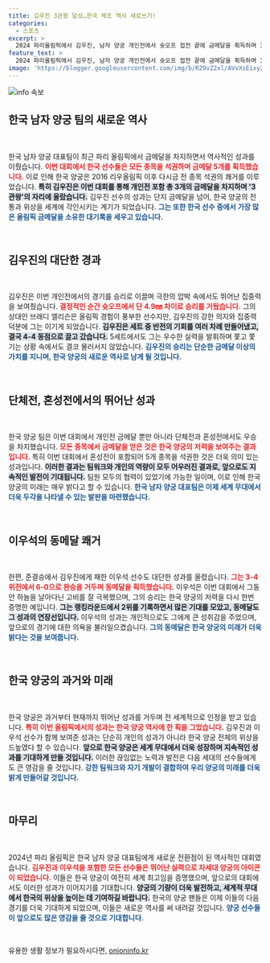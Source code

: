 ```yaml
---
title: 김우진 3관왕 달성…한국 체조 역사 새로쓰기!
categories:
  - 스포츠
excerpt: >
  2024 파리올림픽에서 김우진, 남자 양궁 개인전에서 슛오프 접전 끝에 금메달을 획득하며 3관왕에 올랐습니다. 한국 양궁팀은 이번 대회에서 5종목을 싹쓸이하며 역대 최다 금메달리스트로 역사에 남았습니다!
feature_text: >
  2024 파리올림픽에서 김우진, 남자 양궁 개인전에서 슛오프 접전 끝에 금메달을 획득하며 3관왕에 올랐습니다. 한국 양궁팀은 이번 대회에서 5종목을 싹쓸이하며 역대 최다 금메달리스트로 역사에 남았습니다!
image: 'https://blogger.googleusercontent.com/img/b/R29vZ2xl/AVvXsEixyZcFfHzMRdzZMjFBmAUKJYCLCGyLL1o632UiGVXcaFdKo_bkvkuCioo0uUKlGfBVcT3P84aROyZIXSBEx3Aw5nCQ3pTgDom1WDC4m8eifvWiAmWEEVb4x6G_l8C0QH225ldMjyaFvpxGEBGNO37VmDTDMHGhJPq73UglMfDca1-0aw/s1600/blogspot.png'
---
```


<p><img src="https://blogger.googleusercontent.com/img/b/R29vZ2xl/AVvXsEixyZcFfHzMRdzZMjFBmAUKJYCLCGyLL1o632UiGVXcaFdKo_bkvkuCioo0uUKlGfBVcT3P84aROyZIXSBEx3Aw5nCQ3pTgDom1WDC4m8eifvWiAmWEEVb4x6G_l8C0QH225ldMjyaFvpxGEBGNO37VmDTDMHGhJPq73UglMfDca1-0aw/s1600/blogspot.png" alt="info 속보" /></p>

<h2 data-ke-size="size26">한국 남자 양궁 팀의 새로운 역사</h2>

<p data-ke-size="size16">&nbsp;</p>

<p>한국 남자 양궁 대표팀이 최근 파리 올림픽에서 금메달을 차지하면서 역사적인 성과를 이뤘습니다. <b><span style="color: #ee2323;">이번 대회에서 한국 선수들은 모든 종목을 석권하며 금메달 5개를 획득했습니다.</span></b> 이로 인해 한국 양궁은 2016 리우올림픽 이후 다시금 전 종목 석권의 쾌거를 이루었습니다. <b><span style="background-color: #21538527;">특히 김우진은 이번 대회를 통해 개인전 포함 총 3개의 금메달을 차지하며 '3관왕'의 자리에 올랐습니다.</span></b> 김우진 선수의 성과는 단지 금메달을 넘어, 한국 양궁의 전통과 위상을 세계에 각인시키는 계기가 되었습니다. <b><span style="color: #1a5490;">그는 또한 한국 선수 중에서 가장 많은 올림픽 금메달을 소유한 대기록을 세우고 있습니다.</span></b></p>

<p data-ke-size="size16">&nbsp;</p>

<h2 data-ke-size="size26">김우진의 대단한 경과</h2>

<p data-ke-size="size16">&nbsp;</p>

<p>김우진은 이번 개인전에서의 경기를 승리로 이끌며 극한의 압박 속에서도 뛰어난 집중력을 보여줬습니다. <b><span style="color: #ee2323;">결정적인 순간 슛오프에서 단 4.9㎜ 차이로 승리를 거뒀습니다.</span></b> 그의 상대인 브래디 엘리슨은 올림픽 경험이 풍부한 선수지만, 김우진의 강한 의지와 집중력 덕분에 그는 이기게 되었습니다. <b><span style="background-color: #21538527;">김우진은 세트 중 반전의 기회를 여러 차례 만들어냈고, 결국 4-4 동점으로 끌고 갔습니다.</span></b> 5세트에서도 그는 우수한 실력을 발휘하며 쫓고 쫓기는 상황 속에서도 결코 물러서지 않았습니다. <b><span style="color: #1a5490;">김우진의 승리는 단순한 금메달 이상의 가치를 지니며, 한국 양궁의 새로운 역사로 남게 될 것입니다.</span></b></p>

<p data-ke-size="size16">&nbsp;</p>

<h2 data-ke-size="size26">단체전, 혼성전에서의 뛰어난 성과</h2>

<p data-ke-size="size16">&nbsp;</p>

<p>한국 양궁 팀은 이번 대회에서 개인전 금메달 뿐만 아니라 단체전과 혼성전에서도 우승을 차지했습니다. <b><span style="color: #ee2323;">모든 종목에서 금메달을 얻은 것은 한국 양궁의 저력을 보여주는 결과입니다.</span></b> 특히 이번 대회에서 혼성전이 포함되어 5개 종목을 석권한 것은 더욱 의미 있는 성과입니다. <b><span style="background-color: #21538527;">이러한 결과는 팀워크와 개인의 역량이 모두 어우러진 결과로, 앞으로도 지속적인 발전이 기대됩니다.</span></b> 팀원 모두의 협력이 있었기에 가능한 일이며, 이로 인해 한국 양궁의 미래는 매우 밝다고 할 수 있습니다. <b><span style="color: #1a5490;">한국 남자 양궁 대표팀은 이제 세계 무대에서 더욱 두각을 나타낼 수 있는 발판을 마련했습니다.</span></b></p>

<p data-ke-size="size16">&nbsp;</p>

<h2 data-ke-size="size26">이우석의 동메달 쾌거</h2>

<p data-ke-size="size16">&nbsp;</p>

<p>한편, 준결승에서 김우진에게 패한 이우석 선수도 대단한 성과를 올렸습니다. <b><span style="color: #ee2323;">그는 3-4위전에서 6-0으로 완승을 거두며 동메달을 획득했습니다.</span></b> 이우석은 이번 대회에서 그동안 하늘을 날아다닌 고비를 잘 극복했으며, 그의 승리는 한국 양궁의 저력을 다시 한번 증명한 예입니다. <b><span style="background-color: #21538527;">그는 랭킹라운드에서 2위를 기록하면서 많은 기대를 모았고, 동메달도 그 성과의 연장선입니다.</span></b> 이우석의 성과는 개인적으로도 그에게 큰 성취감을 주었으며, 앞으로의 경기에 대한 의욕을 불러일으켰습니다. <b><span style="color: #1a5490;">그의 동메달은 한국 양궁의 미래가 더욱 밝다는 것을 보여줍니다.</span></b></p>

<p data-ke-size="size16">&nbsp;</p>

<h2 data-ke-size="size26">한국 양궁의 과거와 미래</h2>

<p data-ke-size="size16">&nbsp;</p>

<p>한국 양궁은 과거부터 현재까지 뛰어난 성과를 거두며 전 세계적으로 인정을 받고 있습니다. <b><span style="color: #ee2323;">특히 이번 올림픽에서의 성과는 한국 양궁 역사에 한 획을 그었습니다.</span></b> 김우진과 이우석 선수가 함께 보여준 성과는 단순히 개인의 성과가 아니라 한국 양궁 전체의 위상을 드높였다 할 수 있습니다. <b><span style="background-color: #21538527;">앞으로 한국 양궁은 세계 무대에서 더욱 성장하며 지속적인 성과를 기대하게 만들 것입니다.</span></b> 이러한 끊임없는 노력과 발전은 다음 세대의 선수들에게도 큰 영감을 줄 것입니다. <b><span style="color: #1a5490;">강한 팀워크와 자기 개발이 결합하여 우리 양궁의 미래를 더욱 밝게 만들어갈 것입니다.</span></b></p>

<p data-ke-size="size16">&nbsp;</p>

<h2 data-ke-size="size26">마무리</h2>

<p data-ke-size="size16">&nbsp;</p>

<p>2024년 파리 올림픽은 한국 남자 양궁 대표팀에게 새로운 전환점이 된 역사적인 대회였습니다. <b><span style="color: #ee2323;">김우진과 이우석을 포함한 모든 선수들은 뛰어난 실력으로 차세대 양궁의 아이콘이 되었습니다.</span></b> 이들은 한국 양궁이 여전히 세계 최고임을 증명했으며, 앞으로의 대회에서도 이러한 성과가 이어지기를 기대합니다. <b><span style="background-color: #21538527;">양궁의 기량이 더욱 발전하고, 세계적 무대에서 한국의 위상을 높이는 데 기여하길 바랍니다.</span></b> 한국의 양궁 팬들은 이제 이들의 다음 경기를 더욱 기대하게 되었으며, 이들은 새로운 역사를 써 내려갈 것입니다. <b><span style="color: #1a5490;">양궁 선수들이 앞으로도 많은 영감을 줄 것으로 기대합니다.</span></b></p>

<p data-ke-size="size16">&nbsp;</p>
유용한 생활 정보가 필요하시다면, <a href="https://onioninfo.kr" rel="dofollow">onioninfo.kr</a>


